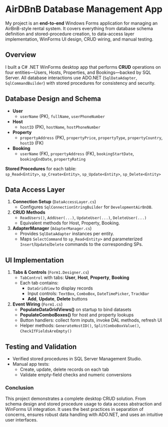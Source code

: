 # AirDBnB Database Management App

My project is an **end-to-end** Windows Forms application for managing an AirBnB-style rental system. It covers everything from database schema definition and stored-procedure creation, to data-access layer implementation, WinForms UI design, CRUD wiring, and manual testing.

## Overview

I built a C# .NET WinForms desktop app that performs **CRUD** operations on four entities—Users, Hosts, Properties, and Bookings—backed by SQL Server. All database interactions use ADO.NET (`SqlDataAdapter`, `SqlCommandBuilder`) with stored procedures for consistency and security.

## Database Design and Schema

- **User**  
  - `userName` (PK), `fullName`, `userPhoneNumber`  
- **Host**  
  - `hostID` (PK), `hostName`, `hostPhoneNumber`  
- **Property**  
  - `propertyAddress` (PK), `propertyPrice`, `propertyType`, `propertyCountry`, `hostID` (FK)  
- **Booking**  
  - `userName` (FK), `propertyAddress` (FK), `bookingStartDate`, `bookingEndDate`, `propertyRating`  

**Stored Procedures** for each table:  
`sp_Read<Entity>`, `sp_Create<Entity>`, `sp_Update<Entity>`, `sp_Delete<Entity>`

## Data Access Layer

1. **Connection Setup** (`DataAccessLayer.cs`)  
   - Configures `SqlConnectionStringBuilder` for `DevelopmentAirBnDB`.  
2. **CRUD Methods**  
   - `ReadUsers()`, `AddUser(...)`, `UpdateUser(...)`, `DeleteUser(...)`  
   - Equivalent methods for Host, Property, Booking.  
3. **AdapterManager** (`AdapterManager.cs`)  
   - Provides `SqlDataAdapter` instances per entity.  
   - Maps `SelectCommand` to `sp_Read<Entity>` and parameterized `Insert`/`Update`/`Delete` commands to the corresponding SPs.

## UI Implementation

1. **Tabs & Controls** (`Form1.Designer.cs`)  
   - `TabControl` with tabs: **User**, **Host**, **Property**, **Booking**  
   - Each tab contains:  
     - `DataGridView` to display records  
     - Input controls: `TextBox`, `ComboBox`, `DateTimePicker`, `TrackBar`  
     - **Add**, **Update**, **Delete** buttons  
2. **Event Wiring** (`Form1.cs`)  
   - **PopulateDataGridViews()** on startup to bind datasets  
   - **PopulateComboBoxes()** for host and property lookups  
   - Button handlers: collect form inputs, invoke DAL methods, refresh UI  
   - Helper methods: `GenerateHostID()`, `SplitComboBoxValue()`, `CheckIfFieldsAreEmpty()`

## Testing and Validation

- Verified stored procedures in SQL Server Management Studio.  
- Manual app tests:  
  - Create, update, delete records on each tab  
  - Validate empty-field checks and numeric conversions  

### Conclusion

This project demonstrates a complete desktop CRUD solution. From schema design and stored procedure usage to data access abstraction and WinForms UI integration. It uses the best practices in separation of concerns, ensures robust data handling with ADO.NET, and uses an intuitive user interfaces.
